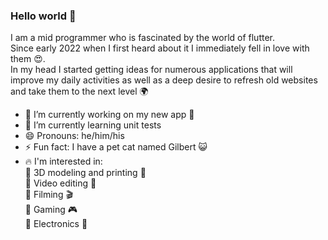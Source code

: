 ### Hello world 👋

I am a mid programmer who is fascinated by the world of flutter.<br />
Since early 2022 when I first heard about it I immediately fell in love with them 😍.<br />
In my head I started getting ideas for numerous applications that will improve my daily activities as well as a deep desire to refresh old websites and take them to the next level 🌍

- 🔭 I’m currently working on my new app 📱
- 🌱 I’m currently learning unit tests
- 😄 Pronouns: he/him/his
- ⚡ Fun fact: I have a pet cat named Gilbert 😺
- 🔥 I'm interested in: <br />
      🔹 3D modeling and printing 🔩<br />
      🔹 Video editing 🎥<br />
      🔹 Filming 🎬<br />
      🔹 Gaming 🎮<br />
      🔹 Electronics 📱<br />
<!--
**dariuszkubica/dariuszkubica** is a ✨ _special_ ✨ repository because its `README.md` (this file) appears on your GitHub profile.

Here are some ideas to get you started:
- 👯 I’m looking to collaborate on ...
- 🤔 I’m looking for help with ...
- 💬 Ask me about ...
- 📫 How to reach me: ...
-->
